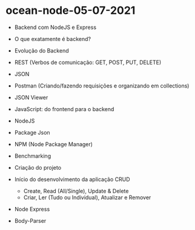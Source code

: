 # ocean-node-05-07-2021

* Backend com NodeJS e Express

 * O que exatamente é backend?

 * Evolução do Backend

  *  REST (Verbos de comunicação: GET, POST, PUT, DELETE)

   * JSON

   * Postman (Criando/fazendo requisições e organizando em collections)

   * JSON Viewer

   * JavaScript: do frontend para o backend

   * NodeJS

   * Package Json

   * NPM (Node Package Manager)

   * Benchmarking

   * Criação do projeto

   * Início do desenvolvimento da aplicação CRUD
        - Create, Read (All/Single), Update & Delete
        - Criar, Ler (Tudo ou Individual), Atualizar e Remover

   * Node Express

   * Body-Parser
